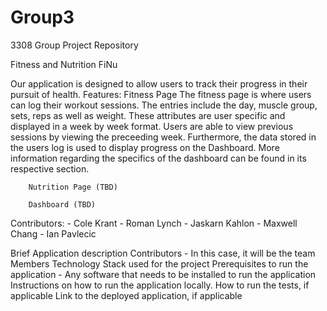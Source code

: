 # Group3
3308 Group Project Repository 

Fitness and Nutrition FiNu

Our application is designed to allow users to track their progress in their pursuit of health.
    Features:
        Fitness Page
                The fitness page is where users can log their workout sessions. The entries include
            the day, muscle group, sets, reps as well as weight. These attributes are user specific and
            displayed in a week by week format. Users are able to view previous sessions by viewing
            the preceeding week.
                Furthermore, the data stored in the users log is used to display progress on the Dashboard.
            More information regarding the specifics of the dashboard can be found in its respective section.

        Nutrition Page (TBD)

        Dashboard (TBD)

Contributors: 
    - Cole Krant
    - Roman Lynch
    - Jaskarn Kahlon
    - Maxwell Chang
    - Ian Pavlecic


Brief Application description
Contributors - In this case, it will be the team Members
Technology Stack used for the project
Prerequisites to run the application - Any software that needs to be installed to run the application
Instructions on how to run the application locally.
How to run the tests, if applicable
Link to the deployed application, if applicable